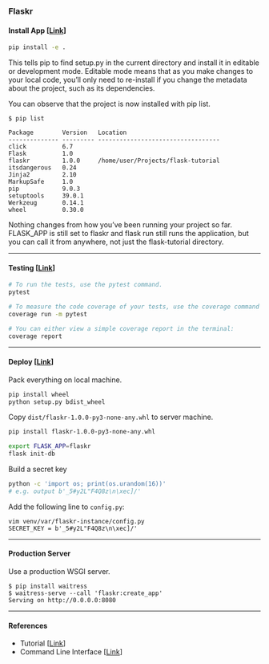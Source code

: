 ### Flaskr
#### Install App [[Link](https://flask.palletsprojects.com/en/1.1.x/tutorial/install/)]
```bash
pip install -e .
```
This tells pip to find setup.py in the current directory and install it in editable or development mode. Editable mode means that as you make changes to your local code, you’ll only need to re-install if you change the metadata about the project, such as its dependencies.

You can observe that the project is now installed with pip list.

```
$ pip list

Package        Version   Location
-------------- --------- ----------------------------------
click          6.7
Flask          1.0
flaskr         1.0.0     /home/user/Projects/flask-tutorial
itsdangerous   0.24
Jinja2         2.10
MarkupSafe     1.0
pip            9.0.3
setuptools     39.0.1
Werkzeug       0.14.1
wheel          0.30.0
```

Nothing changes from how you’ve been running your project so far. FLASK_APP is still set to flaskr and flask run still runs the application, but you can call it from anywhere, not just the flask-tutorial directory.

___
#### Testing [[Link](https://flask.palletsprojects.com/en/1.1.x/tutorial/tests/)]
```bash
# To run the tests, use the pytest command.
pytest

# To measure the code coverage of your tests, use the coverage command to run pytest instead of running it directly.
coverage run -m pytest

# You can either view a simple coverage report in the terminal:
coverage report
```

___
#### Deploy [[Link](https://flask.palletsprojects.com/en/1.1.x/tutorial/deploy/)]
Pack everything on local machine.
```bash
pip install wheel
python setup.py bdist_wheel
```

Copy `dist/flaskr-1.0.0-py3-none-any.whl` to server machine.
```bash
pip install flaskr-1.0.0-py3-none-any.whl

export FLASK_APP=flaskr
flask init-db
```

Build a secret key
```bash
python -c 'import os; print(os.urandom(16))'
# e.g. output b'_5#y2L"F4Q8z\n\xec]/'
```

Add the following line to `config.py`:
```
vim venv/var/flaskr-instance/config.py
SECRET_KEY = b'_5#y2L"F4Q8z\n\xec]/'
```

___
#### Production Server
Use a production WSGI server.
```
$ pip install waitress
$ waitress-serve --call 'flaskr:create_app'
Serving on http://0.0.0.0:8080
```

___
#### References
* Tutorial [[Link](https://flask.palletsprojects.com/en/1.0.x/tutorial/)]
* Command Line Interface [[Link](https://flask.palletsprojects.com/en/1.1.x/cli/#cli)]
